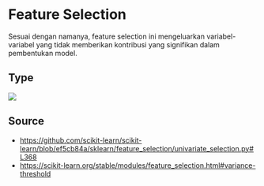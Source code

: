 # Feature Selection

Sesuai dengan namanya, feature selection ini mengeluarkan variabel-variabel yang tidak memberikan kontribusi yang signifikan dalam pembentukan model.

## Type
![](ReduksiDimensi.PNG)


## Source
- https://github.com/scikit-learn/scikit-learn/blob/ef5cb84a/sklearn/feature_selection/univariate_selection.py#L368
- https://scikit-learn.org/stable/modules/feature_selection.html#variance-threshold

